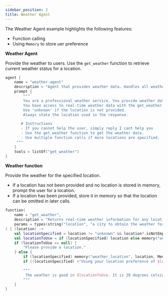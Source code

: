 ```yaml
---
sidebar_position: 2
title: Weather Agent
---
```


The Weather Agent example highlights the following features:

 - Function calling
 - Using `Memory` to store uer preference

**Weather Agent**

Provide the weather to users. Use the `get_weather` function to retrieve current weather status for a location.

```kts
agent {
    name = "weather-agent"
    description = "Agent that provides weather data. Handles all weather related query"
    prompt {
        """
        You are a professional weather service. You provide weather data to your users.
        You have access to real-time weather data with the get_weather function.
        Use 'unknown' if the location is not provided.
        Always state the location used in the response.

       # Instructions
       - If you cannot help the user, simply reply I cant help you
       - Use the get_weather function to get the weather data.
       - Use multiple function calls if more locations are specified.
     """
    }
    tools = listOf("get_weather")
}
```


**Weather function**

Provide the weather for the specified location. 
 - If a location has not been provided and no location is stored in memory, prompt the user for a location. 
 - If a location has been provided, store it in memory so that the location can be omitted in later calls. 

```kts
function(
    name = "get_weather",
    description = "Returns real-time weather information for any location",
    params = types(string("location", "a city to obtain the weather for."))
) { (location) ->
    val locationSpecified = location != "unknown" && location?.isNotEmpty() == true
    val locationToUse = if (locationSpecified) location else memory("weather_location")
    if (locationToUse == null) {
        "Please provide a location."
    } else {
        if (locationSpecified) memory("weather_location", location, MemoryScope.LONG_TERM)
        if (!locationSpecified) +"Using your location preference of $locationToUse."

        """
         The weather is good in $locationToUse. It is 20 degrees celsius.
        """
    }
}
```